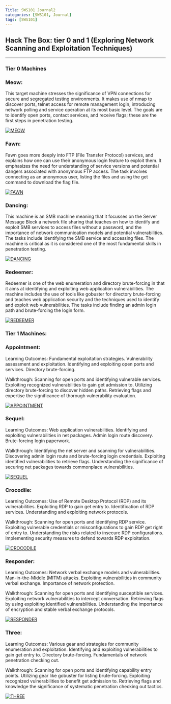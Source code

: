 ```yaml
---
Title: SWS101 Journal2
categories: [SWS101, Journal]
tags: [SWS101]
---
```


## Hack The Box: tier 0 and 1 (Exploring Network Scanning and Exploitation Techniques)
---

### Tier 0 Machines

### Meow:   
This target machine stresses the significance of VPN connections for secure and segregated testing environments. It makes use of nmap to discover ports, telnet access for remote management login, introducing network polling and service operation at its most basic level. The goals are to identify open ports, contact services, and receive flags; these are the first steps in penetration testing.

[![MEOW](https://i.ytimg.com/vi/2zIm0UtEaD8/maxresdefault.jpg)](https://www.youtube.com/watch?v=2zIm0UtEaD8)


### Fawn:
 Fawn goes more deeply into FTP (File Transfer Protocol) services, and explains how one can use their anonymous login feature to exploit them. It emphasizes the need for understanding of service versions and potential dangers associated with anonymous FTP access. The task involves connecting as an anonymous user, listing the files and using the get command to download the flag file.

[![FAWN](https://i.ytimg.com/vi/CU_tCe3rVr8/maxresdefault.jpg)](https://www.youtube.com/watch?v=CU_tCe3rVr8)


### Dancing:
This machine is an SMB machine meaning that it focusses on the Server Message Block a network file sharing that teaches on how to identify and exploit SMB services to access files without a password, and the importance of network communication models and potential vulnerabilities. The tasks include identifying the SMB service and accessing files. The machine is critical as it is considered one of the most fundamental skills in penetration testing.

[![DANCING](https://i.ytimg.com/vi/IYZhDzJrraw/sddefault.jpg)](https://www.youtube.com/watch?app=desktop&v=IYZhDzJrraw)

### Redeemer:
Redeemer is one of the web enumeration and directory brute-forcing in that it aims at identifying and exploiting web application vulnerabilities. The machine includes the use of tools like gobuster for directory brute-forcing and teaches web application security and the techniques used to identify and exploit web vulnerabilities. The tasks include finding an admin login path and brute-forcing the login form.

[![REDEEMER](https://i.ytimg.com/vi/TPJWDr1PP-A/sddefault.jpg)](https://www.youtube.com/watch?app=desktop&v=TPJWDr1PP-A)

### Tier 1 Machines:

### Appointment:
Learning Outcomes:
Fundamental exploitation strategies.
Vulnerability assessment and exploitation.
Identifying and exploiting open ports and services.
Directory brute-forcing.

Walkthrough:
Scanning for open ports and identifying vulnerable services.
Exploiting recognized vulnerabilities to gain get admission to.
Utilizing directory brute-forcing to discover hidden paths.
Retrieving flags and expertise the significance of thorough vulnerability evaluation.

[![APPOINTMENT](https://i.ytimg.com/vi/BKZkKiXLzZI/maxresdefault.jpg)](https://www.youtube.com/watch?v=BKZkKiXLzZI)

### Sequel:
Learning Outcomes:
Web application vulnerabilities.
Identifying and exploiting vulnerabilities in net packages.
Admin login route discovery.
Brute-forcing login paperwork.

Walkthrough:
Identifying the net server and scanning for vulnerabilities.
Discovering admin login route and brute-forcing login credentials.
Exploiting identified vulnerabilities to retrieve flags.
Understanding the significance of securing net packages towards commonplace vulnerabilities.

[![SEQUEL](https://i.ytimg.com/vi/rtUEn547NVA/maxresdefault.jpg)](https://www.youtube.com/watch?v=rtUEn547NVA)

### Crocodile:
Learning Outcomes:
Use of Remote Desktop Protocol (RDP) and its vulnerabilities.
Exploiting RDP to gain get entry to.
Identification of RDP services.
Understanding and exploiting network protocols.

Walkthrough:
Scanning for open ports and identifying RDP service.
Exploiting vulnerable credentials or misconfigurations to gain RDP get right of entry to.
Understanding the risks related to insecure RDP configurations.
Implementing security measures to defend towards RDP exploitation.

[![CROCODILE](https://i.ytimg.com/vi/vUuY3U_GceU/maxresdefault.jpg)](https://www.youtube.com/watch?v=vUuY3U_GceU)

### Responder:
Learning Outcomes:
Network verbal exchange models and vulnerabilities.
Man-in-the-Middle (MITM) attacks.
Exploiting vulnerabilities in community verbal exchange.
Importance of network protection.

Walkthrough:
Scanning for open ports and identifying susceptible services.
Exploiting network vulnerabilities to intercept conversation.
Retrieving flags by using exploiting identified vulnerabilities.
Understanding the importance of encryption and stable verbal exchange protocols.

[![RESPONDER](https://i.ytimg.com/vi/wq-najIgsRU/maxresdefault.jpg)](https://www.youtube.com/watch?v=wq-najIgsRU)

### Three:
Learning Outcomes:
Various gear and strategies for community enumeration and exploitation.
Identifying and exploiting vulnerabilities to gain get entry to.
Directory brute-forcing.
Fundamentals of network penetration checking out.

Walkthrough:
Scanning for open ports and identifying capability entry points.
Utilizing gear like gobuster for listing brute-forcing.
Exploiting recognized vulnerabilities to benefit get admission to.
Retrieving flags and knowledge the significance of systematic penetration checking out tactics.

[![THREE](https://i.ytimg.com/vi/pTyfEFZEe3w/sddefault.jpg)](https://www.youtube.com/watch?app=desktop&v=pTyfEFZEe3w)



